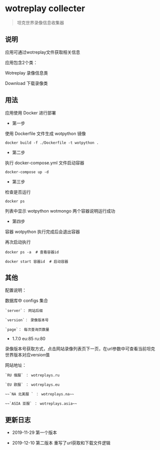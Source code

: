 # wotreplay collecter

> 坦克世界录像信息收集器

## 说明

应用可通过wotreplay文件获取相关信息

应用包含2个类：

Wotreplay 录像信息类

Download 下载录像类

## 用法

应用使用 Docker 进行部署

* 第一步

使用 Dockerfile 文件生成 wotpython 镜像

```
docker build -f ./Dockerfile -t wotpython .

```

* 第二步

执行 docker-compose.yml 文件启动容器

```
docker-compose up -d

```

* 第三步

检查是否运行

```
docker ps

```

列表中显示 wotpython wotmongo 两个容器说明运行成功

* 第四步

容器 wotpython 执行完成后会退出容器

再次启动执行

```
docker ps -a  # 查看容器id

docker start 容器id  # 启动容器

```

## 其他

配置说明：

数据库中 configs 集合

```
`server`： 网站后缀

`version`： 录像版本号

`page`： 每次查询页数量

```

* 1.7.0 eu:85 ru:80

录像版本号获取方式，点击网站录像列表页下一页，在url参数中可查看当前坦克世界版本对应version值

网站地址：

```
`RU 俄服` ： wotreplays.ru

`EU 欧服` ： wotreplays.eu

~~`NA 北美服 ` ： wotreplays.na~~

~~`ASIA 亚服` ： wotreplays.asia~~
```


## 更新日志

* 2019-11-29 第一个版本

* 2019-12-10 第二版本 重写了url获取和下载文件逻辑
